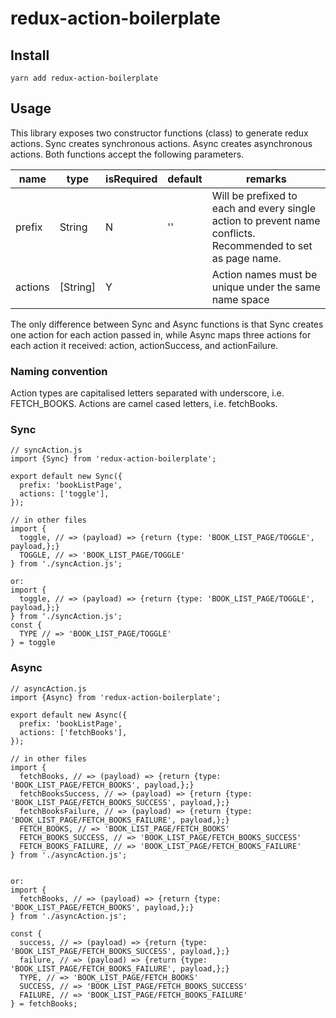 # redux-action-boilerplate

## Install
    yarn add redux-action-boilerplate

## Usage

This library exposes two constructor functions (class) to generate redux actions.
Sync creates synchronous actions. Async creates asynchronous actions.
Both functions accept the following parameters.

|name|type|isRequired|default|remarks|
|--|--|--|--|--|
|prefix|String|N|''|Will be prefixed to each and every single action to prevent name conflicts. Recommended to set as page name.|
|actions|[String]|Y||Action names must be unique under the same name space|

The only difference between Sync and Async functions is that Sync creates one action for each action passed in, while Async maps three actions for each action it received: action, actionSuccess, and actionFailure.

### Naming convention

Action types are capitalised letters separated with underscore, i.e. FETCH_BOOKS.
Actions are camel cased letters, i.e. fetchBooks.

### Sync

    // syncAction.js
    import {Sync} from 'redux-action-boilerplate';
    
    export default new Sync({
      prefix: 'bookListPage',
      actions: ['toggle'],
    });
    
    // in other files
    import {
      toggle, // => (payload) => {return {type: 'BOOK_LIST_PAGE/TOGGLE', payload,};}
      TOGGLE, // => 'BOOK_LIST_PAGE/TOGGLE'
    } from './syncAction.js';
    
    or:
    import {
      toggle, // => (payload) => {return {type: 'BOOK_LIST_PAGE/TOGGLE', payload,};}
    } from './syncAction.js';
    const {
      TYPE // => 'BOOK_LIST_PAGE/TOGGLE'
    } = toggle

### Async

    // asyncAction.js
    import {Async} from 'redux-action-boilerplate';
    
    export default new Async({
      prefix: 'bookListPage',
      actions: ['fetchBooks'],
    });
    
    // in other files
    import {
      fetchBooks, // => (payload) => {return {type: 'BOOK_LIST_PAGE/FETCH_BOOKS', payload,};}
      fetchBooksSuccess, // => (payload) => {return {type: 'BOOK_LIST_PAGE/FETCH_BOOKS_SUCCESS', payload,};}
      fetchBooksFailure, // => (payload) => {return {type: 'BOOK_LIST_PAGE/FETCH_BOOKS_FAILURE', payload,};}
      FETCH_BOOKS, // => 'BOOK_LIST_PAGE/FETCH_BOOKS'
      FETCH_BOOKS_SUCCESS, // => 'BOOK_LIST_PAGE/FETCH_BOOKS_SUCCESS'
      FETCH_BOOKS_FAILURE, // => 'BOOK_LIST_PAGE/FETCH_BOOKS_FAILURE'
    } from './asyncAction.js';


    or: 
    import {
      fetchBooks, // => (payload) => {return {type: 'BOOK_LIST_PAGE/FETCH_BOOKS', payload,};}
    } from './asyncAction.js';
        
    const {
      success, // => (payload) => {return {type: 'BOOK_LIST_PAGE/FETCH_BOOKS_SUCCESS', payload,};}
      failure, // => (payload) => {return {type: 'BOOK_LIST_PAGE/FETCH_BOOKS_FAILURE', payload,};}
      TYPE, // => 'BOOK_LIST_PAGE/FETCH_BOOKS'
      SUCCESS, // => 'BOOK_LIST_PAGE/FETCH_BOOKS_SUCCESS'
      FAILURE, // => 'BOOK_LIST_PAGE/FETCH_BOOKS_FAILURE'
    } = fetchBooks;
